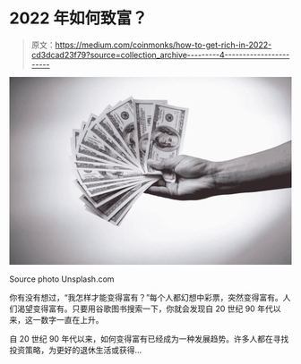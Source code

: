 # 2022 年如何致富？

> 原文：<https://medium.com/coinmonks/how-to-get-rich-in-2022-cd3dcad23f79?source=collection_archive---------4----------------------->

![](img/bd7cb429e625c9cb558be22af26d2e0b.png)

Source photo Unsplash.com

你有没有想过，“我怎样才能变得富有？”每个人都幻想中彩票，突然变得富有。人们渴望变得富有。只要用谷歌图书搜索一下，你就会发现自 20 世纪 90 年代以来，这一数字一直在上升。

自 20 世纪 90 年代以来，如何变得富有已经成为一种发展趋势。许多人都在寻找投资策略，为更好的退休生活或获得…